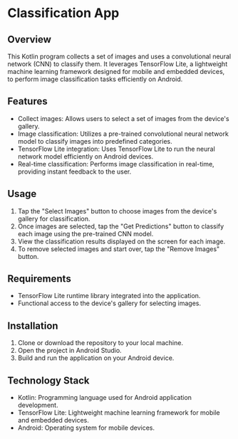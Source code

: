 # Classification App

## Overview
This Kotlin program collects a set of images and uses a convolutional neural network (CNN) to classify them. It leverages TensorFlow Lite, a lightweight machine learning framework designed for mobile and embedded devices, to perform image classification tasks efficiently on Android.

## Features
* Collect images: Allows users to select a set of images from the device's gallery.
* Image classification: Utilizes a pre-trained convolutional neural network model to classify images into predefined categories.
* TensorFlow Lite integration: Uses TensorFlow Lite to run the neural network model efficiently on Android devices.
* Real-time classification: Performs image classification in real-time, providing instant feedback to the user.

## Usage
1. Tap the "Select Images" button to choose images from the device's gallery for classification.
2. Once images are selected, tap the "Get Predictions" button to classify each image using the pre-trained CNN model.
3. View the classification results displayed on the screen for each image.
4. To remove selected images and start over, tap the "Remove Images" button.

## Requirements
* TensorFlow Lite runtime library integrated into the application.
* Functional access to the device's gallery for selecting images.

## Installation
1. Clone or download the repository to your local machine.
2. Open the project in Android Studio.
3. Build and run the application on your Android device.

## Technology Stack
* Kotlin: Programming language used for Android application development.
* TensorFlow Lite: Lightweight machine learning framework for mobile and embedded devices.
* Android: Operating system for mobile devices.